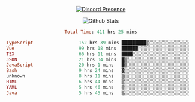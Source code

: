 <!DOCTYPE html>
<body>
<div align="center">

  [![Discord Presence](https://lanyard.cnrad.dev/api/576097150359044106)](https://discord.com/users/576097150359044106)
  
  ![Github Stats](https://github-readme-stats.vercel.app/api?username=verycrunchy&show_icons=true&theme=radical)

<!--START_SECTION:waka-->

```ruby
Total Time: 411 hrs 25 mins

TypeScript                 152 hrs 39 mins █████████▒░░░░░░░░░░░░░░░   37.11 %
Vue                        99 hrs 18 mins  ██████░░░░░░░░░░░░░░░░░░░   24.14 %
TSX                        66 hrs 11 mins  ████░░░░░░░░░░░░░░░░░░░░░   16.09 %
JSON                       21 hrs 34 mins  █▒░░░░░░░░░░░░░░░░░░░░░░░   05.24 %
JavaScript                 20 hrs 1 mins   █▒░░░░░░░░░░░░░░░░░░░░░░░   04.87 %
Bash                       9 hrs 24 mins   ▓░░░░░░░░░░░░░░░░░░░░░░░░   02.29 %
unknown                    8 hrs 11 mins   ▒░░░░░░░░░░░░░░░░░░░░░░░░   01.99 %
HTML                       6 hrs 44 mins   ▒░░░░░░░░░░░░░░░░░░░░░░░░   01.64 %
YAML                       5 hrs 46 mins   ▒░░░░░░░░░░░░░░░░░░░░░░░░   01.40 %
Java                       5 hrs 45 mins   ▒░░░░░░░░░░░░░░░░░░░░░░░░   01.40 %
```

<!--END_SECTION:waka-->
</div>
</body>
</html>

